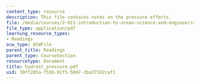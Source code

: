 ```yaml
---
content_type: resource
description: This file contains notes on the pressure effects.
file: /media/courses/2-011-introduction-to-ocean-science-and-engineering-spring-2006/39ff285af55b91f550473ba37192caf1_hydrost_pressure.pdf
file_type: application/pdf
learning_resource_types:
- Readings
ocw_type: OCWFile
parent_title: Readings
parent_type: CourseSection
resourcetype: Document
title: hydrost_pressure.pdf
uid: 39ff285a-f55b-91f5-5047-3ba37192caf1
---
```

